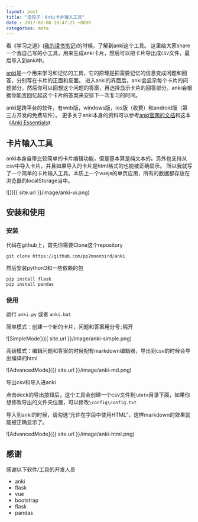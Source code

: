 ```yaml
---
layout: post
title: "造轮子：Anki卡片输入工具"
date : 2017-02-08 20:47:21 +8000
categories: meta
---
```



看《学习之道》([我的读书笔记](http://www.pprollingstar.com/meta/2017/01/28/Learning-How-to-Learn.html))的时候，了解到anki这个工具。
这里给大家share一个我自己写的小工具，用来生成anki卡片，然后可以把卡片导出成`CSV`文件，最后导入到anki中。

[anki](https://apps.ankiweb.net/)是一个用来学习和记忆的工具，它的原理是把需要记忆的信息变成问题和回答，分别写在卡片的正面和反面。
进入anki的界面后，anki会显示每个卡片的问题部分，然后你可以回想这个问题的答案，再选择显示卡片的回答部分。anki会根据你能否回忆起这个卡片的答案来安排下一次复习的时间。

anki是跨平台的软件，有web版，windows版，ios版（收费）和android版（第三方开发的免费软件）。
更多关于anki本身的资料可以参考[anki官网的文档](https://apps.ankiweb.net/docs/manual.html)和这本《[Anki Essentials](https://alexvermeer.com/anki-essentials/)》

## 卡片输入工具

anki本身自带比较简单的卡片编辑功能，但是基本算是纯文本的。另外也支持从csv中导入卡片，并且如果导入的卡片是html格式的也能被正确显示。
所以我就写了一个简单的卡片输入工具。本质上一个vuejs的单页应用，所有的数据都存放在浏览器的localStorage当中。

![]({{ site.url }}/image/anki-ui.png)

## 安装和使用

### 安装

代码在github上，首先你需要Clone这个repository

    git clone https://github.com/pp2moonbird/anki

然后安装python3和一些依赖的包

    pip install flask
    pip install pandas

### 使用

运行 `anki.py` 或者 `anki.bat`

简单模式：创建一个新的卡片，问题和答案用分号`;`隔开

![SimpleMode]({{ site.url }}/image/anki-simple.png)

高级模式：编辑问题和答案的时候配有markdown编辑器，导出到csv的时候会导出编译的html

![AdvancedMode]({{ site.url }}/image/anki-md.png)

导出csv和导入进anki

点击deck的导出按钮后，这个工具会创建一个csv文件到`\data`目录下面，如果你想修改导出的文件夹位置，可以修改`\config\config.txt`

导入到anki的时候，请勾选“允许在字段中使用HTML”，这样markdown的效果就能被正确显示了。

![AdvancedMode]({{ site.url }}/image/anki-html.png)

## 感谢

感谢以下软件/工具的开发人员

- anki
- flask
- vue
- bootstrap
- flask
- pandas

